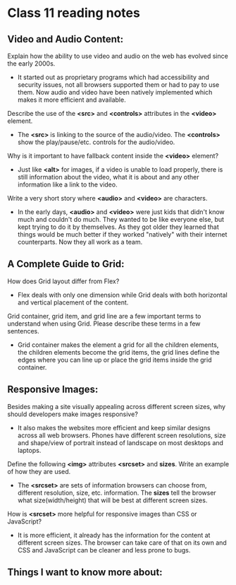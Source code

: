 # Class 11 reading notes

## Video and Audio Content:

Explain how the ability to use video and audio on the web has evolved since the early 2000s.

* It started out as proprietary programs which had accessibility and security issues, not all browsers supported them or had to pay to use them. Now audio and video have been natively implemented which makes it more efficient and available.

Describe the use of the **\<src\>** and **\<controls\>** attributes in the **\<video\>** element.

* The **\<src\>** is linking to the source of the audio/video. The **\<controls\>** show the play/pause/etc. controls for the audio/video.


Why is it important to have fallback content inside the **\<video\>** element?

* Just like **\<alt\>** for images, if a video is unable to load properly, there is still information about the video, what it is about and any other information like a link to the video.

Write a very short story where **\<audio\>** and **\<video\>** are characters.

* In the early days, **\<audio\>** and **\<video\>** were just kids that didn't know much and couldn't do much. They wanted to be like everyone else, but kept trying to do it by themselves. As they got older they learned that things would be much better if they worked "natively" with their internet counterparts. Now they all work as a team.


## A Complete Guide to Grid:

How does Grid layout differ from Flex?

* Flex deals with only one dimension while Grid deals with both horizontal and vertical placement of the content.


Grid container, grid item, and grid line are a few important terms to understand when using Grid. Please describe these terms in a few sentences.

* Grid container makes the element a grid for all the children elements, the children elements become the grid items, the grid lines define the edges where you can line up or place the grid items inside the grid container.

## Responsive Images:

Besides making a site visually appealing across different screen sizes, why should developers make images responsive?

* It also makes the websites more efficient and keep similar designs across all web browsers. Phones have different screen resolutions, size and shape/view of portrait instead of landscape on most desktops and laptops.


Define the following **\<img\>** attributes **\<srcset\>** and **sizes**. Write an example of how they are used.

* The **\<srcset\>** are sets of information browsers can choose from, different resolution, size, etc. information. The **sizes** tell the browser what size(width/height) that will be best at different screen sizes.

How is **\<srcset\>** more helpful for responsive images than CSS or JavaScript?

* It is more efficient, it already has the information for the content at different screen sizes. The browser can take care of that on its own and CSS and JavaScript can be cleaner and less prone to bugs.


## Things I want to know more about:
